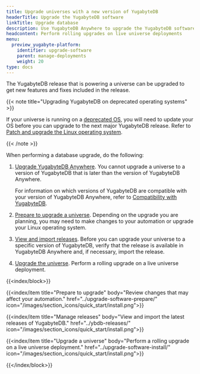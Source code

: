 ```yaml
---
title: Upgrade universes with a new version of YugabyteDB
headerTitle: Upgrade the YugabyteDB software
linkTitle: Upgrade database
description: Use YugabyteDB Anywhere to upgrade the YugabyteDB software on universes.
headcontent: Perform rolling upgrades on live universe deployments
menu:
  preview_yugabyte-platform:
    identifier: upgrade-software
    parent: manage-deployments
    weight: 20
type: docs
---
```


The YugabyteDB release that is powering a universe can be upgraded to get new features and fixes included in the release.

{{< note title="Upgrading YugabyteDB on deprecated operating systems" >}}

If your universe is running on a [deprecated OS](../../../reference/configuration/operating-systems/), you will need to update your OS before you can upgrade to the next major YugabyteDB release. Refer to [Patch and upgrade the Linux operating system](../upgrade-nodes/).

{{< /note >}}

When performing a database upgrade, do the following:

1. [Upgrade YugabyteDB Anywhere](../../upgrade/). You cannot upgrade a universe to a version of YugabyteDB that is later than the version of YugabyteDB Anywhere.

    For information on which versions of YugabyteDB are compatible with your version of YugabyteDB Anywhere, refer to [Compatibility with YugabyteDB](../../../releases/yba-releases/#compatibility-with-yugabytedb).

1. [Prepare to upgrade a universe](../upgrade-software-prepare/). Depending on the upgrade you are planning, you may need to make changes to your automation or upgrade your Linux operating system.

1. [View and import releases](../ybdb-releases/). Before you can upgrade your universe to a specific version of YugabyteDB, verify that the release is available in YugabyteDB Anywhere and, if necessary, import the release.

1. [Upgrade the universe](../upgrade-software-install/). Perform a rolling upgrade on a live universe deployment.

{{<index/block>}}

  {{<index/item
    title="Prepare to upgrade"
    body="Review changes that may affect your automation."
    href="../upgrade-software-prepare/"
    icon="/images/section_icons/quick_start/install.png">}}

  {{<index/item
    title="Manage releases"
    body="View and import the latest releases of YugabyteDB."
    href="../ybdb-releases/"
    icon="/images/section_icons/quick_start/install.png">}}

  {{<index/item
    title="Upgrade a universe"
    body="Perform a rolling upgrade on a live universe deployment."
    href="../upgrade-software-install/"
    icon="/images/section_icons/quick_start/install.png">}}

{{</index/block>}}
